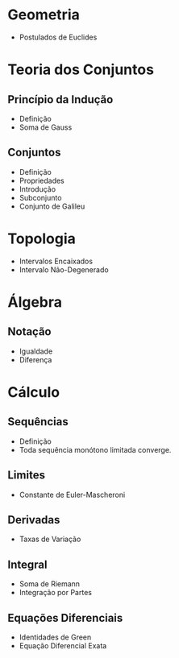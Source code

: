 # Geometria

- Postulados de Euclides

# Teoria dos Conjuntos

## Princípio da Indução

- Definição
- Soma de Gauss

## Conjuntos

- Definição
- Propriedades
- Introdução
- Subconjunto
- Conjunto de Galileu 

# Topologia

- Intervalos Encaixados
- Intervalo Não-Degenerado

# Álgebra

## Notação

- Igualdade
- Diferença

# Cálculo 

## Sequências

- Definição
- Toda sequência monótono limitada converge.

## Limites

- Constante de Euler-Mascheroni

## Derivadas

- Taxas de Variação

## Integral

- Soma de Riemann
- Integração por Partes

## Equações Diferenciais

- Identidades de Green
- Equação Diferencial Exata